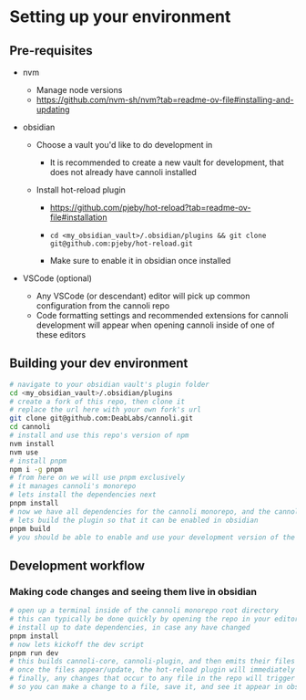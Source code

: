 # Setting up your environment

## Pre-requisites

- nvm
    - Manage node versions
    - <https://github.com/nvm-sh/nvm?tab=readme-ov-file#installing-and-updating>
- obsidian

    - Choose a vault you'd like to do development in
        - It is recommended to create a new vault for development, that does not already have cannoli installed
    - Install hot-reload plugin

        - <https://github.com/pjeby/hot-reload?tab=readme-ov-file#installation>

        - `cd <my_obsidian_vault>/.obsidian/plugins && git clone git@github.com:pjeby/hot-reload.git`

        - Make sure to enable it in obsidian once installed

- VSCode (optional)
    - Any VSCode (or descendant) editor will pick up common configuration from the cannoli repo
    - Code formatting settings and recommended extensions for cannoli development will appear when opening cannoli inside of one of these editors

## Building your dev environment

```bash
# navigate to your obsidian vault's plugin folder
cd <my_obsidian_vault>/.obsidian/plugins
# create a fork of this repo, then clone it
# replace the url here with your own fork's url
git clone git@github.com:DeabLabs/cannoli.git
cd cannoli
# install and use this repo's version of npm
nvm install
nvm use
# install pnpm
npm i -g pnpm
# from here on we will use pnpm exclusively
# it manages cannoli's monorepo
# lets install the dependencies next
pnpm install
# now we have all dependencies for the cannoli monorepo, and the cannoli-core and cannoli-plugin packages
# lets build the plugin so that it can be enabled in obsidian
pnpm build
# you should be able to enable and use your development version of the plugin in obsidian now!
```

## Development workflow

### Making code changes and seeing them live in obsidian

```bash
# open up a terminal inside of the cannoli monorepo root directory
# this can typically be done quickly by opening the repo in your editor and then opening a terminal
# install up to date dependencies, in case any have changed
pnpm install
# now lets kickoff the dev script
pnpm run dev
# this builds cannoli-core, cannoli-plugin, and then emits their files in the root of the monorepo
# once the files appear/update, the hot-reload plugin will immediately refresh the cannoli plugin within obsidian
# finally, any changes that occur to any file in the repo will trigger an automatic rebuild as long as the dev command continues to run
# so you can make a change to a file, save it, and see it appear in obsidian in typically less than one second
```
